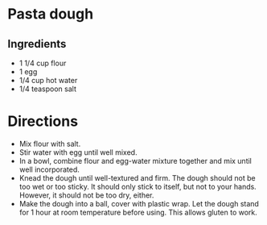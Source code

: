 # Pasta dough

## Ingredients
* 1 1/4 cup flour
* 1 egg
* 1/4 cup hot water
* 1/4 teaspoon salt

# Directions
* Mix flour with salt.
* Stir water with egg until well mixed.
* In a bowl, combine flour and egg-water mixture together and mix until well incorporated. 
* Knead the dough until well-textured and firm.  The dough should not be too wet or too sticky.  It should only stick to itself, but not to your hands.  However, it should not be too dry,  either.
* Make the dough into a ball, cover with plastic wrap.    Let the dough stand for 1 hour at room temperature before using.  This allows gluten to work. 
